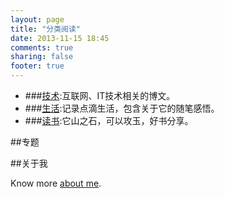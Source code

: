 ```yaml
---
layout: page
title: "分类阅读"
date: 2013-11-15 18:45
comments: true
sharing: false
footer: true
---
```


* ###[技术](/blog/categories/technical):互联网、IT技术相关的博文。
* ###[生活](/blog/categories/life):记录点滴生活，包含关于它的随笔感悟。
* ###[读书](/blog/categories/book):它山之石，可以攻玉，好书分享。


##专题


##关于我

Know more [about me](/about/).